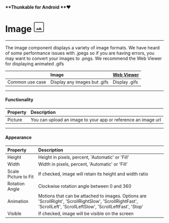#### **Thunkable for Android **❤

# Image ![](/assets/image-icon.png)

---

The image component displays a variety of image formats. We have heard of some performance issues with .jpegs so if you are having errors, you may want to convert your images to .pngs. We recommend the Web Viewer for displaying animated .gifs

|  | Image | [Web Viewer](/components/webview.md) |
| :--- | :--- | :--- |
| Common use case | Display any images but .gifs | Display .gifs |

---

#### Functionality

| Property | Description |
| :--- | :--- |
| Picture | You can upload an image to your app or reference an image url |

---

#### Appearance

| Property | Description |
| :--- | :--- |
| Height | Height in pixels, percent, 'Automatic' or 'Fill' |
| Width | Width in pixels, percent, 'Automatic' or 'Fill' |
| Scale Picture to Fit | If checked, image will retain its height and width ratio |
| Rotation Angle | Clockwise rotation angle between 0 and 360 |
| Animation | Motions that can be attached to images. Options are 'ScrollRight', 'ScrollRightSlow', 'ScrollRightFast', 'ScrollLeft', 'ScrollLeftSlow', 'ScrollLeftFast', 'Stop' |
| Visible | If checked, image will be visible on the screen |



